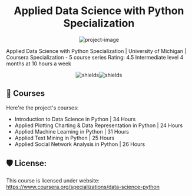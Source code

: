 <h1 align="center" id="title">Applied Data Science with Python Specialization</h1>

<p align="center"><img src="https://socialify.git.ci/himalayadua/Applied-Data-Science-with-Python/image?description=1&amp;language=1&amp;logo=https%3A%2F%2Fs3.amazonaws.com%2Fcoursera_assets%2Fmeta_images%2Fgenerated%2FXDP%2FXDP~SPECIALIZATION!~data-science-python%2FXDP~SPECIALIZATION!~data-science-python.jpeg&amp;name=1&amp;owner=1&amp;theme=Light" alt="project-image"></p>

<p id="description">Applied Data Science with Python Specialization | University of Michigan | Coursera 
Specialization - 5 course series 
Rating: 4.5 
Intermediate level 
4 months at 10 hours a week</p>

<p align="center"><img src="https://img.shields.io/badge/Coursera-blue" alt="shields"><img src="https://img.shields.io/badge/DataScience-orange" alt="shields"></p>

  
  
<h2>🧐 Courses</h2>

Here're the project's courses:

*   Introduction to Data Science in Python | 34 Hours
*   Applied Plotting Charting & Data Representation in Python | 24 Hours
*   Applied Machine Learning in Python | 31 Hours
*   Applied Text Mining in Python | 25 Hours
*   Applied Social Network Analysis in Python | 26 Hours


<h2>🛡️ License:</h2>

This course is licensed under website: https://www.coursera.org/specializations/data-science-python